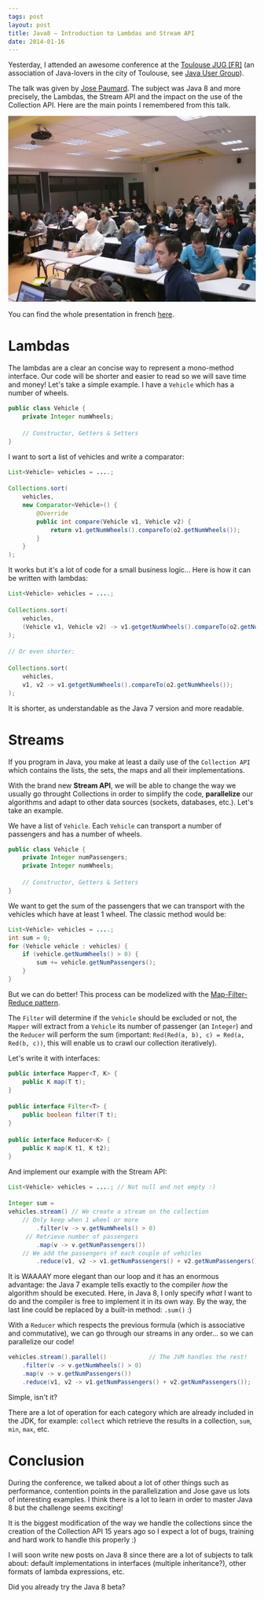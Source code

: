 ```yaml
---
tags: post
layout: post
title: Java8 – Introduction to Lambdas and Stream API
date: 2014-01-16
---
```


Yesterday, I attended an awesome conference at the [Toulouse JUG [FR]](http://toulousejug.org/) (an association of Java-lovers in the city of Toulouse, see [Java User Group](https://www.java.net/jugs/java-user-groups)).

The talk was given by [Jose Paumard](http://twitter.com/josepaumard). The subject was Java 8 and more precisely, the Lambdas, the Stream API and the impact on the use of the Collection API. Here are the main points I remembered from this talk.

<!--more-->

![Toulouse JUG](/assets/blog/20140116/java8-takeout-from-toulousejug-photo.jpg)

You can find the whole presentation in french [here](http://fr.slideshare.net/jpaumard/jdk-8-lambdas-streams-collectos-bretagne-tour).

# Lambdas

The lambdas are a clear an concise way to represent a mono-method interface. Our code will be shorter and easier to read so we will save time and money! Let's take a simple example. I have a `Vehicle` which has a number of wheels.

```java
public class Vehicle {
	private Integer numWheels;

	// Constructor, Getters & Setters
}
```

I want to sort a list of vehicles and write a comparator:

```java
List<Vehicle> vehicles = ....;

Collections.sort(
	vehicles,
	new Comparator<Vehicle>() {
		@Override
		public int compare(Vehicle v1, Vehicle v2) {
			return v1.getNumWheels().compareTo(o2.getNumWheels());
		}
	}
);
```

It works but it's a lot of code for a small business logic... Here is how it can be written with lambdas:

```java
List<Vehicle> vehicles = ....;

Collections.sort(
	vehicles,
	(Vehicle v1, Vehicle v2) -> v1.getgetNumWheels().compareTo(o2.getNumWheels());
);

// Or even shorter:

Collections.sort(
	vehicles,
	v1, v2 -> v1.getgetNumWheels().compareTo(o2.getNumWheels());
);
```

It is shorter, as understandable as the Java 7 version and more readable.

# Streams

If you program in Java, you make at least a daily use of the `Collection API` which contains the lists, the sets, the maps and all their implementations.

With the brand new **Stream API**, we will be able to change the way we usually go throught Collections in order to simplify the code, **parallelize** our algorithms and adapt to other data sources (sockets, databases, etc.). Let's take an example.

We have a list of `Vehicle`. Each `Vehicle` can transport a number of passengers and has a number of wheels.

```java
public class Vehicle {
	private Integer numPassengers;
	private Integer numWheels;

	// Constructor, Getters & Setters
}
```

We want to get the sum of the passengers that we can transport with the vehicles which have at least 1 wheel. The classic method would be:

```java
List<Vehicle> vehicles = ....;
int sum = 0;
for (Vehicle vehicle : vehicles) {
	if (vehicle.getNumWheels() > 0) {
		sum += vehicle.getNumPassengers();
	}
}
```

But we can do better! This process can be modelized with the [Map-Filter-Reduce pattern](http://en.wikipedia.org/wiki/MapReduce).

The `Filter` will determine if the `Vehicle` should be excluded or not, the `Mapper` will extract from a `Vehicle` its number of passenger (an `Integer`) and the `Reducer` will perform the sum (important: `Red(Red(a, b), c) = Red(a, Red(b, c))`, this will enable us to crawl our collection iteratively).

Let's write it with interfaces:

```java
public interface Mapper<T, K> {
	public K map(T t);
}

public interface Filter<T> {
	public boolean filter(T t);
}

public interface Reducer<K> {
	public K map(K t1, K t2);
}
```

And implement our example with the Stream API:

```java
List<Vehicle> vehicles = ....; // Not null and not empty :)

Integer sum =
vehicles.stream() // We create a stream on the collection
	// Only keep when 1 wheel or more
		.filter(v -> v.getNumWheels() > 0)
	 // Retrieve number of passengers
		.map(v -> v.getNumPassengers())
	// We add the passengers of each couple of vehicles
		.reduce(v1, v2 -> v1.getNumPassengers() + v2.getNumPassengers());
```

It is WAAAAY more elegant than our loop and it has an enormous advantage: the Java 7 example tells exactly to the compiler _how_ the algorithm should be executed. Here, in Java 8, I only specify _what_ I want to do and the compiler is free to implement it in its own way. By the way, the last line could be replaced by a built-in method: `.sum()` :)

With a `Reducer` which respects the previous formula (which is associative and commutative), we can go through our streams in any order... so we can parallelize our code!

```java
vehicles.stream().parallel() 			// The JVM handles the rest!
	.filter(v -> v.getNumWheels() > 0)
	.map(v -> v.getNumPassengers())
	.reduce(v1, v2 -> v1.getNumPassengers() + v2.getNumPassengers());
```

Simple, isn't it?

There are a lot of operation for each category which are already included in the JDK, for example: `collect` which retrieve the results in a collection, `sum`, `min`, `max`, etc.

# Conclusion

During the conference, we talked about a lot of other things such as performance, contention points in the parallelization and Jose gave us lots of interesting examples. I think there is a lot to learn in order to master Java 8 but the challenge seems exciting!

It is the biggest modification of the way we handle the collections since the creation of the Collection API 15 years ago so I expect a lot of bugs, training and hard work to handle this properly :)

I will soon write new posts on Java 8 since there are a lot of subjects to talk about: default implementations in interfaces (multiple inheritance?), other formats of lambda expressions, etc.

Did you already try the Java 8 beta?
